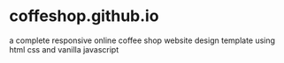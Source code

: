 # coffeshop.github.io
 a complete responsive online coffee shop website design template using html css and vanilla javascript
